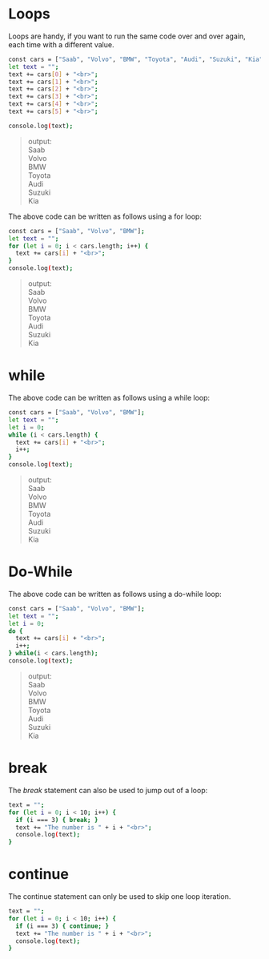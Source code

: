 # Loops
Loops are handy, if you want to run the same code over and over again, each time with a different value.

```sh
const cars = ["Saab", "Volvo", "BMW", "Toyota", "Audi", "Suzuki", "Kia"];
let text = "";
text += cars[0] + "<br>";
text += cars[1] + "<br>";
text += cars[2] + "<br>";
text += cars[3] + "<br>";
text += cars[4] + "<br>";
text += cars[5] + "<br>";

console.log(text);
```
> output: <br />
> Saab <br />
> Volvo <br />
> BMW <br />
> Toyota <br />
> Audi <br />
> Suzuki <br />
> Kia <br />

The above code can be written as follows using a for loop:

```sh
const cars = ["Saab", "Volvo", "BMW"];
let text = "";
for (let i = 0; i < cars.length; i++) {
  text += cars[i] + "<br>";
}
console.log(text);
```

> output: <br />
> Saab <br />
> Volvo <br />
> BMW <br />
> Toyota <br />
> Audi <br />
> Suzuki <br />
> Kia

# while
The above code can be written as follows using a while loop:

```sh
const cars = ["Saab", "Volvo", "BMW"];
let text = "";
let i = 0;
while (i < cars.length) {
  text += cars[i] + "<br>";
  i++;
}
console.log(text);
```

> output: <br />
> Saab <br />
> Volvo <br />
> BMW <br />
> Toyota <br />
> Audi <br />
> Suzuki <br />
> Kia

# Do-While

The above code can be written as follows using a do-while loop:

```sh
const cars = ["Saab", "Volvo", "BMW"];
let text = "";
let i = 0;
do {
  text += cars[i] + "<br>";
  i++;
} while(i < cars.length);
console.log(text);
```

> output: <br />
> Saab <br />
> Volvo <br />
> BMW <br />
> Toyota <br />
> Audi <br />
> Suzuki <br />
> Kia

# break
The *break* statement can also be used to jump out of a loop:

```sh
text = "";
for (let i = 0; i < 10; i++) {
  if (i === 3) { break; }
  text += "The number is " + i + "<br>";
  console.log(text);
}
```

# continue
The continue statement can only be used to skip one loop iteration.

```sh
text = "";
for (let i = 0; i < 10; i++) {
  if (i === 3) { continue; }
  text += "The number is " + i + "<br>";
  console.log(text);
}
```
